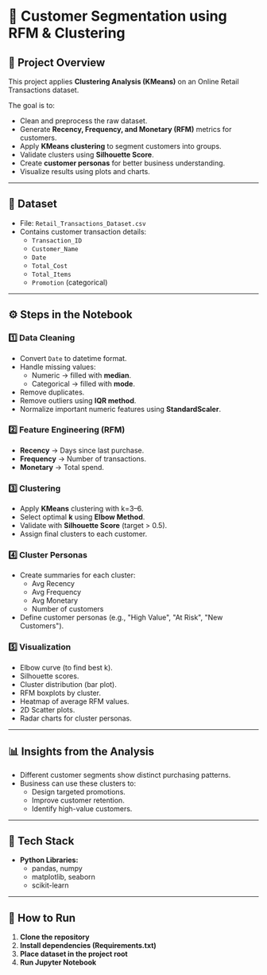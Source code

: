 # 🛒 Customer Segmentation using RFM & Clustering

## 📌 Project Overview
This project applies **Clustering Analysis (KMeans)** on an Online Retail Transactions dataset.  

The goal is to:
- Clean and preprocess the raw dataset.
- Generate **Recency, Frequency, and Monetary (RFM)** metrics for customers.
- Apply **KMeans clustering** to segment customers into groups.
- Validate clusters using **Silhouette Score**.
- Create **customer personas** for better business understanding.
- Visualize results using plots and charts.

---

## 📂 Dataset
- File: `Retail_Transactions_Dataset.csv`  
- Contains customer transaction details:
  - `Transaction_ID`
  - `Customer_Name`
  - `Date`
  - `Total_Cost`
  - `Total_Items`
  - `Promotion` (categorical)

---

## ⚙️ Steps in the Notebook

### 1️⃣ Data Cleaning
- Convert `Date` to datetime format.
- Handle missing values:
  - Numeric → filled with **median**.
  - Categorical → filled with **mode**.
- Remove duplicates.
- Remove outliers using **IQR method**.
- Normalize important numeric features using **StandardScaler**.

### 2️⃣ Feature Engineering (RFM)
- **Recency** → Days since last purchase.  
- **Frequency** → Number of transactions.  
- **Monetary** → Total spend.  

### 3️⃣ Clustering
- Apply **KMeans** clustering with k=3–6.
- Select optimal **k** using **Elbow Method**.
- Validate with **Silhouette Score** (target > 0.5).
- Assign final clusters to each customer.

### 4️⃣ Cluster Personas
- Create summaries for each cluster:
  - Avg Recency
  - Avg Frequency
  - Avg Monetary
  - Number of customers
- Define customer personas (e.g., "High Value", "At Risk", "New Customers").

### 5️⃣ Visualization
- Elbow curve (to find best k).
- Silhouette scores.
- Cluster distribution (bar plot).
- RFM boxplots by cluster.
- Heatmap of average RFM values.
- 2D Scatter plots.
- Radar charts for cluster personas.

---

## 📊 Insights from the Analysis
- Different customer segments show distinct purchasing patterns.
- Business can use these clusters to:
  - Design targeted promotions.
  - Improve customer retention.
  - Identify high-value customers.

---

## 🚀 Tech Stack
- **Python Libraries:**  
  - pandas, numpy  
  - matplotlib, seaborn  
  - scikit-learn  

---

## 📝 How to Run

1. **Clone the repository**
2. **Install dependencies (Requirements.txt)**
3. **Place dataset in the project root**
4. **Run Jupyter Notebook**